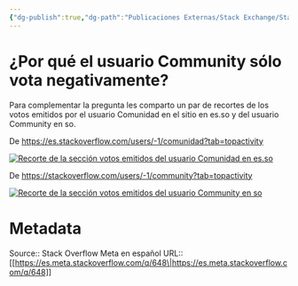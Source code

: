 ```yaml
---
{"dg-publish":true,"dg-path":"Publicaciones Externas/Stack Exchange/Stack Overflow en español/Stack Overflow en español Meta/es.meta.stackoverflow.com-648.md","permalink":"/publicaciones-externas/stack-exchange/stack-overflow-en-espanol/stack-overflow-en-espanol-meta/es-meta-stackoverflow-com-648/","title":"¿Por qué el usuario Community sólo vota negativamente?","hide":true,"noteIcon":"\"0\"","created":"2024-04-03T12:49:10.510-06:00","updated":"2024-04-05T16:43:58.829-06:00"}
---
```


# ¿Por qué el usuario Community sólo vota negativamente?

Para complementar la pregunta les comparto un par de recortes de los votos emitidos por el usuario Comunidad en el sitio en es.so y del usuario Community en so.

De https://es.stackoverflow.com/users/-1/comunidad?tab=topactivity

[![Recorte de la sección votos emitidos del usuario Comunidad en es.so][1]][1]

De https://stackoverflow.com/users/-1/community?tab=topactivity

[![Recorte de la sección votos emitidos del usuario Community en so][2]][2]


  [1]: https://i.stack.imgur.com/t9B6Q.png
  [2]: https://i.stack.imgur.com/O2E5D.png

# Metadata
Source:: Stack Overflow Meta en español
URL:: [[https://es.meta.stackoverflow.com/q/648\|https://es.meta.stackoverflow.com/q/648]]

